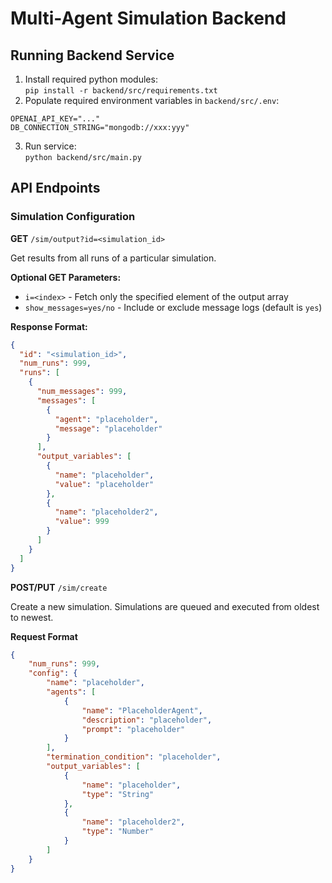 # Multi-Agent Simulation Backend

## Running Backend Service

1. Install required python modules: \
`pip install -r backend/src/requirements.txt`
2. Populate required environment variables in `backend/src/.env`:
```
OPENAI_API_KEY="..."
DB_CONNECTION_STRING="mongodb://xxx:yyy"
```
3. Run service: \
`python backend/src/main.py`

## API Endpoints

### Simulation Configuration
**GET** `/sim/output?id=<simulation_id>`

Get results from all runs of a particular simulation.

**Optional GET Parameters:**
- `i=<index>` - Fetch only the specified element of the output array
- `show_messages=yes/no` - Include or exclude message logs (default is `yes`)

**Response Format:**
```json
{
  "id": "<simulation_id>",
  "num_runs": 999,
  "runs": [
    {
      "num_messages": 999,
      "messages": [
        {
          "agent": "placeholder",
          "message": "placeholder"
        }
      ],
      "output_variables": [
        {
          "name": "placeholder",
          "value": "placeholder"
        },
        {
          "name": "placeholder2",
          "value": 999
        }
      ]
    }
  ]        
} 
```

**POST/PUT** `/sim/create`

Create a new simulation. Simulations are queued and executed from oldest to newest.

**Request Format**
```json
{
    "num_runs": 999,
    "config": {
        "name": "placeholder",
        "agents": [
            {
                "name": "PlaceholderAgent",
                "description": "placeholder",
                "prompt": "placeholder"
            }
        ],
        "termination_condition": "placeholder",
        "output_variables": [
            {
                "name": "placeholder",
                "type": "String"
            },
            {
                "name": "placeholder2",
                "type": "Number"
            }
        ]
    }
}
```
